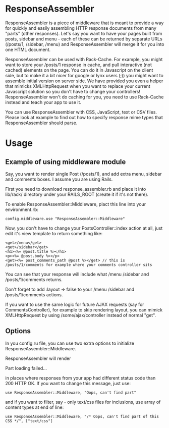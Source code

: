 ResponseAssembler
=======================

ResponseAssembler is a piece of middleware that is meant to provide a way for quickly and easily assembling HTTP response documents from many "parts" (other responses). Let's say you want to have your pages built from posts, sidebar and menu - each of these can be returned by separate URLs (/posts/1, /sidebar, /menu) and ResponseAssembler will merge it for you into one HTML document.

ResponseAssembler can be used with Rack-Cache. For example, you might want to store your /posts/1 response in cache, and pull interactive (not cached) elements on the page. You can do it in Javascript on the client side, but to make it a bit nicer for google or lynx users (;)) you might want to assemble initial version on server side. We have provided you even a helper that mimicks XMLHttpRequest when you want to replace your current Javascript solution so you don't have to change your controllers! ResponseAssembler won't do caching for you, you need to use Rack-Cache instead and teach your app to use it.

You can use ResponseAssembler with CSS, JavaScript, text or CSV files. Please look at example to find out how to specify response mime types that ResponseAssembler should parse.

Usage
=====

Example of using middleware module
----------------------------------

Say, you want to render single Post (/posts/1), and add extra menu, sidebar and comments boxes.
I assume you are using Rails.

First you need to download response_assembler.rb and place it into lib/rack/ directory under your RAILS_ROOT (create it if it's not there).

To enable ResponseAssembler::Middleware, plact this line into your environment.rb:
    
    config.middleware.use "ResponseAssembler::Middleware"

Now, you don't have to change your PostsController::index action at all, just edit it's view template to return something like:

    <get>/menu</get>
    <get>/sidebar</get>
    <h1><%= @post.title %></h1>
    <p><%= @post.body %></p>
    <get><%= post_comments_path @post %></get> // this is /posts/1/comments for example where your comments controller sits

You can see that your response will include what /menu /sidebar and /posts/1/comments returns.

Don't forget to add :layout => false to your /menu /sidebar and /posts/1/comments actions.

If you want to use the same logic for future AJAX requests (say for CommentsController), for example to skip rendering layout, you can mimick XMLHttpRequest by using <xhrget>/some/ajax/controller</xhrget> instead of normal "get".

Options
-------

In you config.ru file, you can use two extra options to initialize ResponseAssembler::Middleware. 

ResponseAssembler will render <p>Part loading failed...</p> in places where responses from your app had different status code than 200 HTTP OK. If you want to change this message, just use:

    use ResponseAssembler::Middleware, "Oops, can't find part"

and if you want to filter, say - only text/css files for inclusions, use array of content types at end of line:

    use ResponseAssembler::Middleware, "/* Oops, can't find part of this CSS */", ["text/css"]

